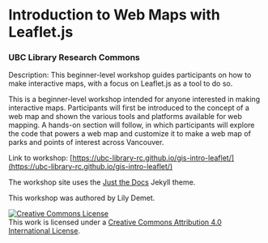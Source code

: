 # Introduction to Web Maps with Leaflet.js
### UBC Library Research Commons


Description: This beginner-level workshop guides participants on how to make interactive maps, with a focus on Leaflet.js as a tool to do so.

This is a beginner-level workshop intended for anyone interested in making interactive maps. Participants will first be introduced to the concept of a web map and shown the various tools and platforms available for web mapping. A hands-on section will follow, in which participants will explore the code that powers a web map and customize it to make a web map of parks and points of interest across Vancouver. 


Link to workshop: [https://ubc-library-rc.github.io/gis-intro-leaflet/](https://ubc-library-rc.github.io/gis-intro-leaflet/)
    

The workshop site uses the [Just the Docs](https://github.com/pmarsceill/just-the-docs) Jekyll theme.
    
    
This workshop was authored by Lily Demet.

    
<a rel="license" href="http://creativecommons.org/licenses/by/4.0/"><img alt="Creative Commons License" style="border-width:0" src="https://i.creativecommons.org/l/by/4.0/88x31.png" /></a><br />This work is licensed under a <a rel="license" href="http://creativecommons.org/licenses/by/4.0/">Creative Commons Attribution 4.0 International License</a>.
